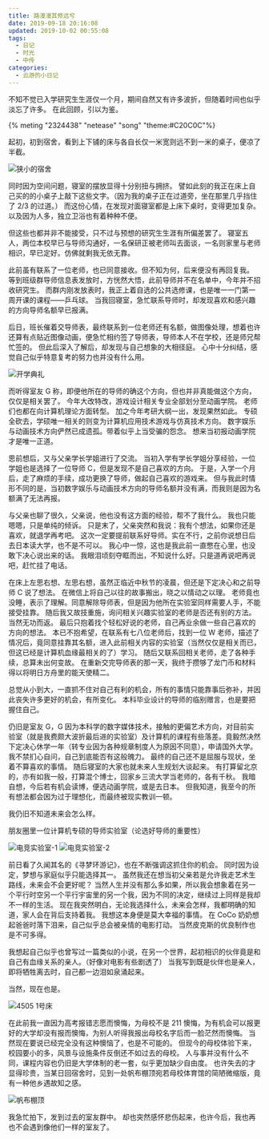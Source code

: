 ```yaml
---
title: 路漫漫其修远兮
date: 2019-09-18 20:16:08
updated: 2019-10-02 00:55:08
tags:
  - 日记
  - 时光
  - 中传
categories:
  - 云游的小日记
---
```


不知不觉已入学研究生生涯仅一个月，期间自然又有许多波折，但随着时间也似乎淡忘了许多。
在此回顾，引以为鉴。

{% meting "2324438" "netease" "song" "theme:#C20C0C"%}

<!-- more -->

起初，初到宿舍，看到上下铺的床与各自长仅一米宽则远不到一米的桌子，便凉了半截。

![狭小的宿舍](../../images/posts/after-entering-cuc/cramped-dormitory.jpg)

同时因为空间问题，寝室的摆放显得十分别扭与拥挤。
譬如此刻的我正在床上自己买的的小桌子上敲下这些文字。（因为我的桌子正在过道旁，坐在那里几乎挡住了 2/3 的过道。）
而这份心情，在发现对面寝室都是上床下桌时，变得更加复杂。
以及因为人多，独立卫浴也有着种种不便。

但这些也都并非不能接受，只不过与预想的研究生生涯有所偏差罢了。
寝室五人，两位本校早已与导师沟通好，一名保研正被老师叫去面谈，一名则家里与老师相识，早已定好。仿佛就剩我无依无靠。

此前虽有联系了一位老师，也已同意接收。但不知为何，后来便没有再回复我。
等到班级群导师信息表发放时，方恍然大悟，此前导师并不在名单中，今年并不招收研究生。
而群内刚发放表时，我正上着自选的公共选修课，也是唯一一门第一周开课的课程——乒乓球。
当我回寝室，急忙联系导师时，却发现喜欢和感兴趣的方向导师名额早已报满。

后日，班长催着交导师表，最终联系到一位老师还有名额，做图像处理，想着也许还算有点贴近图像动画，便急忙相约签了导师表，导师本人不在学校，还是师兄帮忙签的。
但此后深入了解后，却发现与自己想象的大相径庭。
心中十分纠结，感觉自己似乎特意复考的努力也并没有什么用。

![开学典礼](../../images/posts/after-entering-cuc/cuc-opening-ceremony.jpg)

而听得室友 G 称，即便他所在的导师的确这个方向，但也并非真能做这个方向，仅仅是相关罢了。
今年大改特改，游戏设计相关专业全部划分至动画学院。
老师们也都在向计算机理论方面转型。
加之今年考研大纲一出，发现果然如此。
专硕全砍去，学硕唯一相关的则变为计算机应用技术游戏与仿真技术方向。
数字娱乐与动画技术方向俨然已成遗孤。带着似乎上当受骗的怨念。
想来当初报动画学院才是唯一正道。

思前想后，又与父亲学长学姐进行了交流。
当初入学有学长学姐分享经验，一位学姐也是选择了一位导师 C，但是发现不是自己喜欢的方向。
于是，入学一个月后，走了麻烦的手续，成功更换了导师，做起自己喜欢的游戏来。
但与我此时情形不同的是，当初数字娱乐与动画技术方向的导师名额并没有满，而我则是因为名额满了无法再报。

与父亲也聊了很久，父亲说，他也没有这方面的经验，帮不了我什么。
我也只能嗯嗯，只是单纯的倾诉。
只是末了，父亲突然和我说：我有个想法，如果你还是喜欢，就退学再考吧。
这次一定要提前联系好导师。实在不行，之前你说想日后去日本读大学，也不是不可以。
我心中一惊，这也是我此前一直憋在心里，也没敢下决心说出来的话。
我眼泪顷刻夺眶而出，不知说什么好。只是道再说吧再说吧，赶忙挂了电话。

在床上左思右想、左思右想，虽然正临近中秋节的凌晨，但还是下定决心和之前导师 C 说了想法。
在微信上将自己以往的故事搬出，晓之以情动之以理。
老师竟也没睡，表示了理解。同意解除导师表，但是因为他所在实验室同样需要人手，不能接受挂靠。
随后我又故技重施，询问相关兴趣实验室的老师是否还有别的方法。当然无功而返。
最后只抱着找个轻松好说的老师，自己再业余做一些自己喜欢的方向的想法。
本已不抱希望，在联系有七八位老师后，找到一位 W 老师，描述了情况后，竟同意挂靠其名额，进入此前相关内容的实验室（当然仅仅是相关而已，但这已经是计算机血缘最相关的了）学习。
随后又联系回相关老师，走了各种手续，总算未出何变故。
在重新交完导师表的那一天，我终于攒够了龙门币和材料得以将明日方舟里的能天使精二。

总觉从小到大，一直抓不住对自己有利的机会，所有的事情只能靠事后弥补，并因此丧失许多更好的机会，有所变化。
本科毕业设计的导师的临别赠言，也是要把握住自己。

仍旧是室友 G，G 因为本科学的数字媒体技术，接触的更偏艺术方向，对目前实验室（就是我费颇大波折最后进的实验室）及计算机的课程有些落差。竟毅然决然下定决心休学一年（转专业因为各种规章制度人为原因不同意），申请国外大学。我不禁扪心自问，自己到底能否有这般魄力。
最终的自己还不是屈服与现状，坐着不算喜欢的事情。
随后寝室的大家也就未来人生规划大谈起来。
有打算留北京的，亦有如我一般，打算混个博士，回家乡三流大学当老师的，各有千秋。
我暗自想，今后若有机会读博，便选动画学院，或是去日本。
但我知道，我至今的所有想法都会因为过于理想化，而最终被现实教训一顿。

我仍旧不知道未来会怎么样。

朋友圈里一位计算机专硕的导师实验室（论选好导师的重要性）

![电竞实验室-1](../../images/posts/after-entering-cuc/esports-lab-1.jpeg)
![电竞实验室-2](../../images/posts/after-entering-cuc/esports-lab-2.jpeg)

前日看了久闻其名的《寻梦环游记》，也在不断强调这抓住你的机会。
同时因为设定，梦想与家庭似乎只能选择其一。
虽然我还在想当初父亲若是允许我走艺术生路线，未来会不会更好呢？
当然人生并没有那么多如果，所以我会想象着在另一个平行时空另一个平行宇宙里的另一个我，因为不同的决定，继续过上同样是我却不一样的生活。
现在我突然明白，无论我选择什么，未来会怎样，我都明确的知道，家人会在背后支持着我。
我想这本身便是莫大幸福的事情。
在 CoCo 奶奶想起爸爸时落下泪来，自己似乎总会被亲情的电影打动。
当然皮克斯的优良制作也是不可多得。

我想起自己似乎也曾写过一篇类似的小说，在另一个世界，起初相识的伙伴竟是和自己有血缘关系的亲人。（好像对电影有些剧透了）
当我写到既是伙伴也是亲人，即将牺牲离去时，自己都一边泪如泉涌起来。

当然，现在也是。

![4505 1号床](../../images/posts/after-entering-cuc/4505-my-bed.jpg)

在此前我一直因为高考报错志愿而懊悔，为母校不是 211 懊悔，为有机会可以报更好的大学却没有报而懊悔，为别人听得我报出母校名字后而一脸茫然而懊悔。
当然现在要说已经完全没有这种懊恼了，也是不可能的。
但现今的母校体验下来，校园要小的多，风景与设施条件反倒还不如过去的母校。
人与事并没有什么不同，课程内容也仍旧是大学体制的老一套，似乎更加缺少自由度。
也许失去的才显得珍贵，当某日回宿舍时，见到一处帆布棚顶宛若母校体育馆的简陋微缩版，竟有一种他乡遇故知之感。

![帆布棚顶](../../images/posts/after-entering-cuc/like-smu-gym.jpg)

我急忙拍下，发到过去的室友群中。
却也突然感怀悲伤起来，也许今后，我也再也不会遇到像他们一样的室友了。
